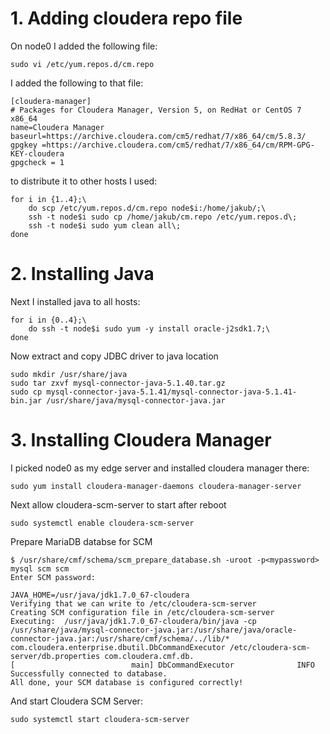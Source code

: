 # 1. Adding cloudera repo file

On node0 I added the following file:
```
sudo vi /etc/yum.repos.d/cm.repo
```

I added the following to that file:
```
[cloudera-manager]
# Packages for Cloudera Manager, Version 5, on RedHat or CentOS 7 x86_64
name=Cloudera Manager
baseurl=https://archive.cloudera.com/cm5/redhat/7/x86_64/cm/5.8.3/
gpgkey =https://archive.cloudera.com/cm5/redhat/7/x86_64/cm/RPM-GPG-KEY-cloudera
gpgcheck = 1
```

to distribute it to other hosts I used:
```
for i in {1..4};\
	do scp /etc/yum.repos.d/cm.repo node$i:/home/jakub/;\
	ssh -t node$i sudo cp /home/jakub/cm.repo /etc/yum.repos.d\;
	ssh -t node$i sudo yum clean all\;
done
```

# 2. Installing Java
Next I installed java to all hosts:
```
for i in {0..4};\
	do ssh -t node$i sudo yum -y install oracle-j2sdk1.7;\
done
```

Now extract and copy JDBC driver to java location
```
sudo mkdir /usr/share/java
sudo tar zxvf mysql-connector-java-5.1.40.tar.gz
sudo cp mysql-connector-java-5.1.41/mysql-connector-java-5.1.41-bin.jar /usr/share/java/mysql-connector-java.jar
```


# 3. Installing Cloudera Manager

I picked node0 as my edge server and installed cloudera manager there:
```
sudo yum install cloudera-manager-daemons cloudera-manager-server
```


Next allow cloudera-scm-server to start after reboot
```
sudo systemctl enable cloudera-scm-server
```


Prepare MariaDB databse for SCM

```
$ /usr/share/cmf/schema/scm_prepare_database.sh -uroot -p<mypassword> mysql scm scm
Enter SCM password:

JAVA_HOME=/usr/java/jdk1.7.0_67-cloudera
Verifying that we can write to /etc/cloudera-scm-server
Creating SCM configuration file in /etc/cloudera-scm-server
Executing:  /usr/java/jdk1.7.0_67-cloudera/bin/java -cp /usr/share/java/mysql-connector-java.jar:/usr/share/java/oracle-connector-java.jar:/usr/share/cmf/schema/../lib/* com.cloudera.enterprise.dbutil.DbCommandExecutor /etc/cloudera-scm-server/db.properties com.cloudera.cmf.db.
[                          main] DbCommandExecutor              INFO  Successfully connected to database.
All done, your SCM database is configured correctly!
```

And start Cloudera SCM Server:
```
sudo systemctl start cloudera-scm-server	
```